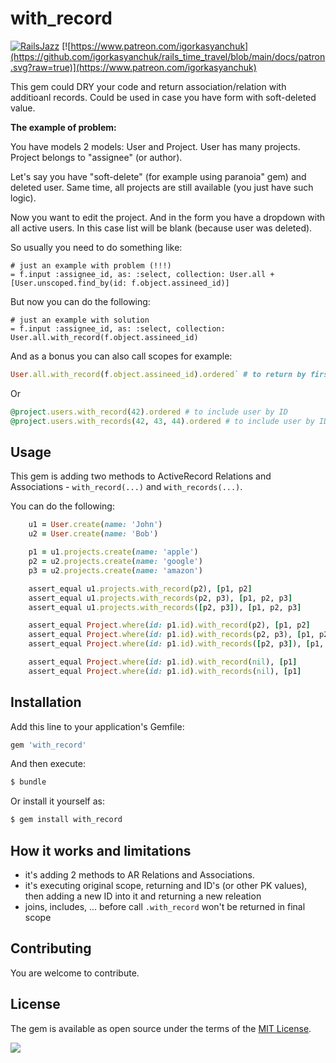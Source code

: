 # with_record

[![RailsJazz](https://github.com/igorkasyanchuk/rails_time_travel/blob/main/docs/my_other.svg?raw=true)](https://www.railsjazz.com)
[![https://www.patreon.com/igorkasyanchuk](https://github.com/igorkasyanchuk/rails_time_travel/blob/main/docs/patron.svg?raw=true)](https://www.patreon.com/igorkasyanchuk)

This gem could DRY your code and return association/relation with additioanl records. Could be used in case you have form with soft-deleted value. 

**The example of problem:**

You have models 2 models: User and Project. User has many projects. Project belongs to "assignee" (or author).

Let's say you have "soft-delete" (for example using paranoia" gem) and deleted user. Same time, all projects are still available (you just have such logic).

Now you want to edit the project. And in the form you have a dropdown with all active users. In this case list will be blank (because user was deleted).

So usually you need to do something like:

```slim
# just an example with problem (!!!)
= f.input :assignee_id, as: :select, collection: User.all + [User.unscoped.find_by(id: f.object.assineed_id)]
```

But now you can do the following:
```slim
# just an example with solution
= f.input :assignee_id, as: :select, collection: User.all.with_record(f.object.assineed_id)
```

And as a bonus you can also call scopes for example:

```ruby
User.all.with_record(f.object.assineed_id).ordered` # to return by first_name
```

Or

```ruby
@project.users.with_record(42).ordered # to include user by ID
@project.users.with_records(42, 43, 44).ordered # to include user by ID's
```

## Usage

This gem is adding two methods to ActiveRecord Relations and Associations - `with_record(...)` and `with_records(...)`.

You can do the following:

```ruby
    u1 = User.create(name: 'John')
    u2 = User.create(name: 'Bob')

    p1 = u1.projects.create(name: 'apple')
    p2 = u2.projects.create(name: 'google')
    p3 = u2.projects.create(name: 'amazon')

    assert_equal u1.projects.with_record(p2), [p1, p2]
    assert_equal u1.projects.with_records(p2, p3), [p1, p2, p3]
    assert_equal u1.projects.with_records([p2, p3]), [p1, p2, p3]

    assert_equal Project.where(id: p1.id).with_record(p2), [p1, p2]
    assert_equal Project.where(id: p1.id).with_records(p2, p3), [p1, p2, p3]
    assert_equal Project.where(id: p1.id).with_records([p2, p3]), [p1, p2, p3]

    assert_equal Project.where(id: p1.id).with_record(nil), [p1]    
    assert_equal Project.where(id: p1.id).with_records(nil), [p1]
 ```


## Installation
Add this line to your application's Gemfile:

```ruby
gem 'with_record'
```

And then execute:
```bash
$ bundle
```

Or install it yourself as:
```bash
$ gem install with_record
```

## How it works and limitations

- it's adding 2 methods to AR Relations and Associations.
- it's executing original scope, returning and ID's (or other PK values), then adding a new ID into it and returning a new releation
- joins, includes, ... before call `.with_record` won't be returned in final scope

## Contributing

You are welcome to contribute.

## License

The gem is available as open source under the terms of the [MIT License](https://opensource.org/licenses/MIT).

[<img src="https://github.com/igorkasyanchuk/rails_time_travel/blob/main/docs/more_gems.png?raw=true"
/>](https://www.railsjazz.com/)
